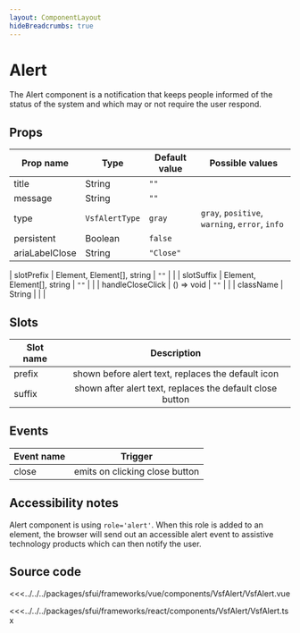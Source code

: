 ```yaml
---
layout: ComponentLayout
hideBreadcrumbs: true
---
```


# Alert

The Alert component is a notification that keeps people informed of the status of the system and which may or not require the user respond.

<Generate />

## Props

| Prop name            | Type           | Default value | Possible values                                |
| -------------------- | -------------- | ------------- | ---------------------------------------------- |
| title                | String         | `""`          |                                                |
| message              | String         | `""`          |                                                |
| type                 | `VsfAlertType` | `gray`        | `gray`, `positive`, `warning`, `error`, `info` |
| persistent           | Boolean        | `false`       |                                                |
| ariaLabelClose | String       | `"Close"`       |                                                |
<!-- react -->
| slotPrefix | Element, Element[], string | `""` | |
| slotSuffix | Element, Element[], string | `""` | |
| handleCloseClick | () => void | `""` | |
| className | String | | |

<!-- end react -->

<!-- vue -->

## Slots

| Slot name |                        Description                        |
| --------- | :-------------------------------------------------------: |
| prefix    |    shown before alert text, replaces the default icon     |
| suffix    | shown after alert text, replaces the default close button |

## Events

| Event name |            Trigger             |
| ---------- | :----------------------------: |
| close      | emits on clicking close button |

<!-- end vue -->

## Accessibility notes

Alert component is using `role='alert'`. When this role is added to an element, the browser will send out an accessible alert event to assistive technology products which can then notify the user.

## Source code

<!-- vue -->

<<<../../../packages/sfui/frameworks/vue/components/VsfAlert/VsfAlert.vue

<!-- end vue -->
<!-- react -->

<<<../../../packages/sfui/frameworks/react/components/VsfAlert/VsfAlert.tsx

<!-- end react -->
